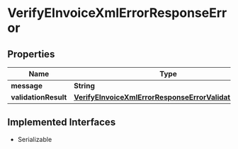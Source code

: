 

# VerifyEInvoiceXmlErrorResponseError


## Properties

| Name | Type | Description | Notes |
|------------ | ------------- | ------------- | -------------|
|**message** | **String** |  |  [optional] |
|**validationResult** | [**VerifyEInvoiceXmlErrorResponseErrorValidationResult**](VerifyEInvoiceXmlErrorResponseErrorValidationResult.md) |  |  [optional] |


## Implemented Interfaces

* Serializable


